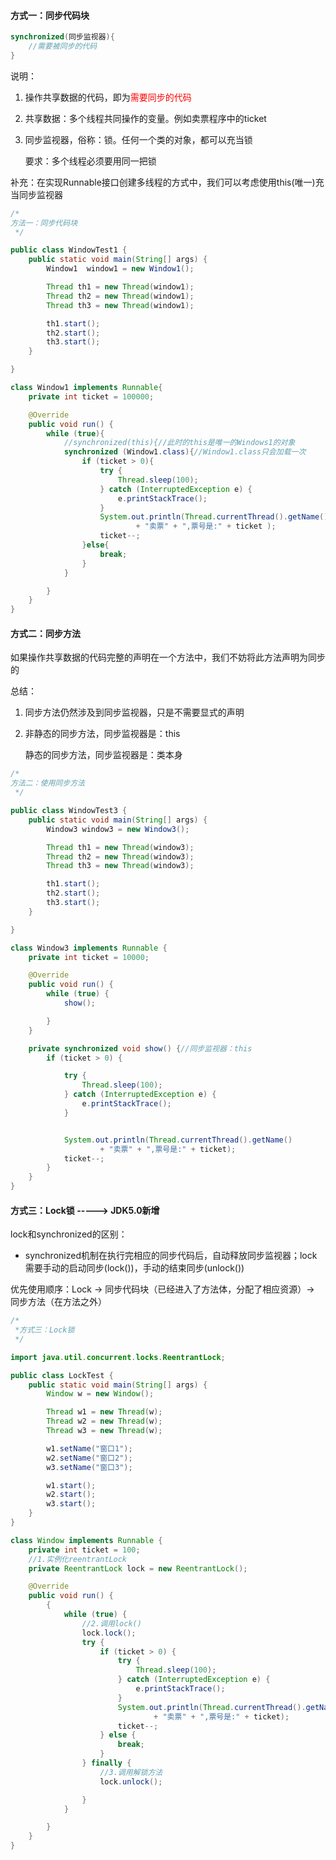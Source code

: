 #### 方式一：同步代码块



```java
synchronized(同步监视器){
    //需要被同步的代码
}
```



说明：

1. 操作共享数据的代码，即为<font color ="red">需要同步的代码</font>     

2. 共享数据：多个线程共同操作的变量。例如卖票程序中的ticket

3. 同步监视器，俗称：锁。任何一个类的对象，都可以充当锁

   要求：多个线程必须要用同一把锁

补充：在实现Runnable接口创建多线程的方式中，我们可以考虑使用this(唯一)充当同步监视器

```java
/*
方法一：同步代码块
 */

public class WindowTest1 {
    public static void main(String[] args) {
        Window1  window1 = new Window1();

        Thread th1 = new Thread(window1);
        Thread th2 = new Thread(window1);
        Thread th3 = new Thread(window1);

        th1.start();
        th2.start();
        th3.start();
    }

}

class Window1 implements Runnable{
    private int ticket = 100000;

    @Override
    public void run() {
        while (true){
            //synchronized(this){//此时的this是唯一的Windows1的对象
            synchronized (Window1.class){//Window1.class只会加载一次
                if (ticket > 0){
                    try {
                        Thread.sleep(100);
                    } catch (InterruptedException e) {
                        e.printStackTrace();
                    }
                    System.out.println(Thread.currentThread().getName()
                            + "卖票" + ",票号是:" + ticket );
                    ticket--;
                }else{
                    break;
                }
            }

        }
    }
}
```





#### 方式二：同步方法



如果操作共享数据的代码完整的声明在一个方法中，我们不妨将此方法声明为同步的

总结：

1. 同步方法仍然涉及到同步监视器，只是不需要显式的声明

2. 非静态的同步方法，同步监视器是：this

   静态的同步方法，同步监视器是：类本身

```java
/*
方法二：使用同步方法
 */

public class WindowTest3 {
    public static void main(String[] args) {
        Window3 window3 = new Window3();

        Thread th1 = new Thread(window3);
        Thread th2 = new Thread(window3);
        Thread th3 = new Thread(window3);

        th1.start();
        th2.start();
        th3.start();
    }

}

class Window3 implements Runnable {
    private int ticket = 10000;

    @Override
    public void run() {
        while (true) {
            show();

        }
    }

    private synchronized void show() {//同步监视器：this
        if (ticket > 0) {

            try {
                Thread.sleep(100);
            } catch (InterruptedException e) {
                e.printStackTrace();
            }


            System.out.println(Thread.currentThread().getName()
                    + "卖票" + ",票号是:" + ticket);
            ticket--;
        }
    }
}

```



#### 方式三：Lock锁  ----->  JDK5.0新增



lock和synchronized的区别：

* synchronized机制在执行完相应的同步代码后，自动释放同步监视器；lock需要手动的启动同步(lock())，手动的结束同步(unlock())

优先使用顺序：Lock -> 同步代码块（已经进入了方法体，分配了相应资源）-> 同步方法（在方法之外）

```java
/*
 *方式三：Lock锁
 */

import java.util.concurrent.locks.ReentrantLock;

public class LockTest {
    public static void main(String[] args) {
        Window w = new Window();

        Thread w1 = new Thread(w);
        Thread w2 = new Thread(w);
        Thread w3 = new Thread(w);

        w1.setName("窗口1");
        w2.setName("窗口2");
        w3.setName("窗口3");

        w1.start();
        w2.start();
        w3.start();
    }
}

class Window implements Runnable {
    private int ticket = 100;
    //1.实例化reentrantLock
    private ReentrantLock lock = new ReentrantLock();

    @Override
    public void run() {
        {
            while (true) {
                //2.调用lock()
                lock.lock();
                try {
                    if (ticket > 0) {
                        try {
                            Thread.sleep(100);
                        } catch (InterruptedException e) {
                            e.printStackTrace();
                        }
                        System.out.println(Thread.currentThread().getName()
                                + "卖票" + ",票号是:" + ticket);
                        ticket--;
                    } else {
                        break;
                    }
                } finally {
                    //3.调用解锁方法
                    lock.unlock();

                }
            }

        }
    }
}
```



